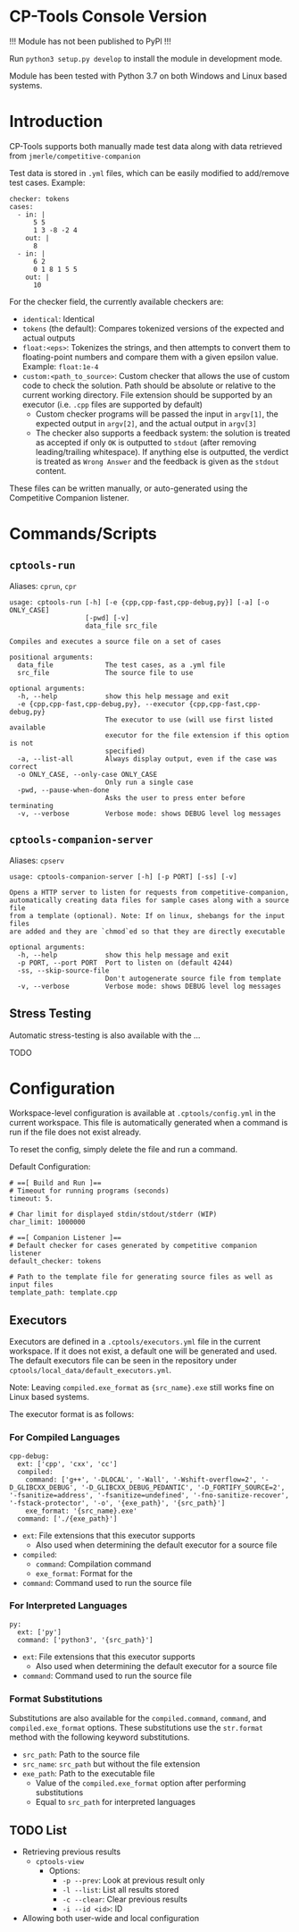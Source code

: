 # CP-Tools Console Version

!!! Module has not been published to PyPl !!!

Run `python3 setup.py develop` to install the module in development mode.

Module has been tested with Python 3.7 on both Windows and Linux based systems.

# Introduction

CP-Tools supports both manually made test data along with data retrieved from `jmerle/competitive-companion`

Test data is stored in `.yml` files, which can be easily modified to add/remove test cases.  Example:

```
checker: tokens
cases:
  - in: |
      5 5
      1 3 -8 -2 4
    out: |
      8
  - in: |
      6 2
      0 1 8 1 5 5
    out: |
      10
```

For the checker field, the currently available checkers are:

- `identical`: Identical
- `tokens` (the default): Compares tokenized versions of the expected and actual outputs
- `float:<eps>`: Tokenizes the strings, and then attempts to convert them to floating-point numbers and compare them with a given epsilon value.  Example: `float:1e-4`
- `custom:<path_to_source>`: Custom checker that allows the use of custom code to check the solution.  Path should be absolute
or relative to the current working directory.  File extension should be supported by an executor (i.e. `.cpp` files are supported by default)
    - Custom checker programs will be passed the input in `argv[1]`, the expected output in `argv[2]`, and the actual output in
    `argv[3]`
    - The checker also supports a feedback system: the solution is treated as accepted if only `OK` is outputted to `stdout` (after removing leading/trailing whitespace).
    If anything else is outputted, the verdict is treated as `Wrong Answer` and the feedback is given as the `stdout` content.
    
These files can be written manually, or auto-generated using the Competitive Companion listener.

# Commands/Scripts

## `cptools-run`
Aliases: `cprun`, `cpr`

```
usage: cptools-run [-h] [-e {cpp,cpp-fast,cpp-debug,py}] [-a] [-o ONLY_CASE]
                   [-pwd] [-v]
                   data_file src_file

Compiles and executes a source file on a set of cases

positional arguments:
  data_file             The test cases, as a .yml file
  src_file              The source file to use

optional arguments:
  -h, --help            show this help message and exit
  -e {cpp,cpp-fast,cpp-debug,py}, --executor {cpp,cpp-fast,cpp-debug,py}
                        The executor to use (will use first listed available
                        executor for the file extension if this option is not
                        specified)
  -a, --list-all        Always display output, even if the case was correct
  -o ONLY_CASE, --only-case ONLY_CASE
                        Only run a single case
  -pwd, --pause-when-done
                        Asks the user to press enter before terminating
  -v, --verbose         Verbose mode: shows DEBUG level log messages
```

## `cptools-companion-server`
Aliases: `cpserv`

```
usage: cptools-companion-server [-h] [-p PORT] [-ss] [-v]

Opens a HTTP server to listen for requests from competitive-companion,
automatically creating data files for sample cases along with a source file
from a template (optional). Note: If on linux, shebangs for the input files
are added and they are `chmod`ed so that they are directly executable

optional arguments:
  -h, --help            show this help message and exit
  -p PORT, --port PORT  Port to listen on (default 4244)
  -ss, --skip-source-file
                        Don't autogenerate source file from template
  -v, --verbose         Verbose mode: shows DEBUG level log messages
```

## Stress Testing

Automatic stress-testing is also available with the ...

TODO
   
# Configuration

Workspace-level configuration is available at `.cptools/config.yml` in the current workspace.  This file is automatically generated 
when a command is run if the file does not exist already.

To reset the config, simply delete the file and run a command.

Default Configuration:

```
# ==[ Build and Run ]==
# Timeout for running programs (seconds)
timeout: 5.

# Char limit for displayed stdin/stdout/stderr (WIP)
char_limit: 1000000

# ==[ Companion Listener ]==
# Default checker for cases generated by competitive companion listener
default_checker: tokens

# Path to the template file for generating source files as well as input files
template_path: template.cpp
```

## Executors

Executors are defined in a `.cptools/executors.yml` file in the current workspace.  If it does not exist, a default one will be generated
and used.  The default executors file can be seen in the repository under `cptools/local_data/default_executors.yml`.

Note: Leaving `compiled.exe_format` as `{src_name}.exe` still works fine on Linux based systems.

The executor format is as follows:

### For Compiled Languages

```
cpp-debug:
  ext: ['cpp', 'cxx', 'cc']
  compiled:
    command: ['g++', '-DLOCAL', '-Wall', '-Wshift-overflow=2', '-D_GLIBCXX_DEBUG', '-D_GLIBCXX_DEBUG_PEDANTIC', '-D_FORTIFY_SOURCE=2', '-fsanitize=address', '-fsanitize=undefined', '-fno-sanitize-recover', '-fstack-protector', '-o', '{exe_path}', '{src_path}']
    exe_format: '{src_name}.exe'
  command: ['./{exe_path}']
```

- `ext`: File extensions that this executor supports
    - Also used when determining the default executor for a source file
- `compiled`:
    - `command`: Compilation command
    - `exe_format`: Format for the 
- `command`: Command used to run the source file

### For Interpreted Languages

```
py:
  ext: ['py']
  command: ['python3', '{src_path}']
```

- `ext`: File extensions that this executor supports
    - Also used when determining the default executor for a source file
- `command`: Command used to run the source file

### Format Substitutions

Substitutions are also available for the `compiled.command`, `command`, and `compiled.exe_format` options.  These substitutions
use the `str.format` method with the following keyword substitutions.

- `src_path`: Path to the source file
- `src_name`: `src_path` but without the file extension
- `exe_path`: Path to the executable file
    - Value of the `compiled.exe_format` option after performing substitutions
    - Equal to `src_path` for interpreted languages

## TODO List

- Retrieving previous results
    - `cptools-view`
        - Options:
            - `-p --prev`: Look at previous result only
            - `-l --list`: List all results stored
            - `-c --clear`: Clear previous results
            - `-i --id <id>`: ID
- Allowing both user-wide and local configuration
